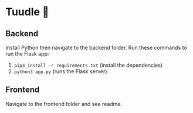 # Tuudle 🎵

## Backend

Install Python then navigate to the backend folder. Run these commands to run the Flask app:

1. `pip3 install -r requirements.txt` (install the dependencies)
2. `python3 app.py` (runs the Flask server)

## Frontend

Navigate to the frontend folder and see readme.